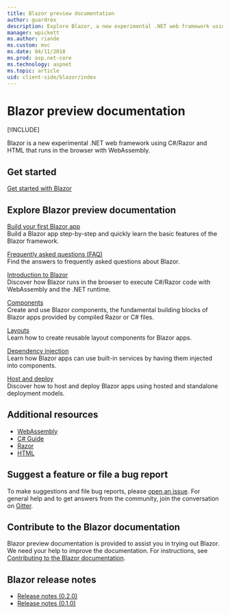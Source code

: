 ```yaml
---
title: Blazor preview documentation
author: guardrex
description: Explore Blazor, a new experimental .NET web framework using C#/Razor and HTML that runs in the browser with WebAssembly.
manager: wpickett
ms.author: riande
ms.custom: mvc
ms.date: 04/11/2018
ms.prod: asp.net-core
ms.technology: aspnet
ms.topic: article
uid: client-side/blazor/index
---
```

# Blazor preview documentation

[!INCLUDE[](~/includes/blazor-preview-notice.md)]

Blazor is a new experimental .NET web framework using C#/Razor and HTML that runs in the browser with WebAssembly.

## Get started

[Get started with Blazor](xref:client-side/blazor/get-started)

## Explore Blazor preview documentation

[Build your first Blazor app](xref:client-side/blazor/tutorials/first-app)  
Build a Blazor app step-by-step and quickly learn the basic features of the Blazor framework.

[Frequently asked questions (FAQ)](xref:client-side/blazor/introduction/faq)  
Find the answers to frequently asked questions about Blazor.

[Introduction to Blazor](xref:client-side/blazor/introduction/index)  
Discover how Blazor runs in the browser to execute C#/Razor code with WebAssembly and the .NET runtime.

[Components](xref:client-side/blazor/components/index)  
Create and use Blazor components, the fundamental building blocks of Blazor apps provided by compiled Razor or C# files.

[Layouts](xref:client-side/blazor/layouts)  
Learn how to create reusable layout components for Blazor apps.

[Dependency injection](xref:client-side/blazor/dependency-injection)  
Learn how Blazor apps can use built-in services by having them injected into components.

[Host and deploy](xref:client-side/blazor/host-and-deploy/index)  
Discover how to host and deploy Blazor apps using hosted and standalone deployment models.

## Additional resources

- [WebAssembly](http://webassembly.org/)
- [C# Guide](https://docs.microsoft.com/dotnet/csharp/)
- [Razor](https://docs.microsoft.com/aspnet/core/mvc/views/razor)
- [HTML](https://www.w3.org/html/)

## Suggest a feature or file a bug report

To make suggestions and file bug reports, please [open an issue](https://github.com/aspnet/Blazor/issues/new). For general help and to get answers from the community, join the conversation on [Gitter](https://gitter.im/aspnet/Blazor).

## Contribute to the Blazor documentation

Blazor preview documentation is provided to assist you in trying out Blazor. We need your help to improve the documentation. For instructions, see [Contributing to the Blazor documentation](https://github.com/aspnet/Blazor.Docs/blob/master/CONTRIBUTING.md).

## Blazor release notes

* [Release notes (0.2.0)](https://github.com/aspnet/blazor/tag/0.2.0)
* [Release notes (0.1.0)](https://github.com/aspnet/blazor/tag/0.1.0)
